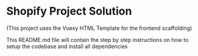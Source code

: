 # Shopify Project Solution

(This project uses the Vuexy HTML Template for the frontend scaffolding)

This README.md file will contain the step by step instructions on how to
setup the codebase and install all dependencies
